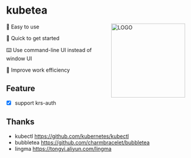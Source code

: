 # kubetea

<img src="https://github.com/flyhope/kubetea/releases/download/v0.0.8/logo.jpeg" align="right" alt="LOGO" style="width: 200px; margin-right: 20px;"> 

<p> 🎈 Easy to use</p>
<p> 🚀 Quick to get started</p>
<p> ⌨️ Use command-line UI instead of window UI</p>
<p> 💫 Improve work efficiency</p>

## Feature

- [x] support krs-auth

## Thanks

* kubectl https://github.com/kubernetes/kubectl
* bubbletea https://github.com/charmbracelet/bubbletea
* lingma https://tongyi.aliyun.com/lingma
